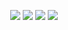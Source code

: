 <p align="center">
  <a href="https://discord.com/users/206103985134895105"><img src="https://img.shields.io/badge/Yashinu%20-7289DA.svg?&style=for-the-badge&logo=discord&logoColor=white"></a>
  <a href="https://github.com/hakosayna31"><img src="https://img.shields.io/badge/Yashinu%20-1d202b.svg?&style=for-the-badge&logo=github&logoColor=white"></a>
  <a href="https://www.npmjs.com/~luki"><img src="https://img.shields.io/badge/Yashinu%20-1d202b.svg?&style=for-the-badge&logo=npm&logoColor=white"></a>
  <a href="https://discord.gg/808"><img src="https://img.shields.io/badge/Serendia%20Squad%20-7289DA.svg?&style=for-the-badge&logo=discord&logoColor=white"></a>
</p>
